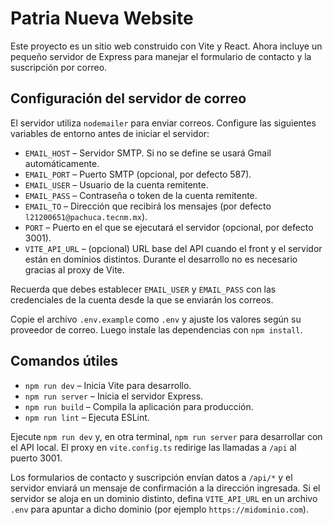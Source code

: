 # Patria Nueva Website

Este proyecto es un sitio web construido con Vite y React. Ahora incluye un pequeño servidor de Express para manejar el formulario de contacto y la suscripción por correo.

## Configuración del servidor de correo

El servidor utiliza `nodemailer` para enviar correos. Configure las siguientes variables de entorno antes de iniciar el servidor:

- `EMAIL_HOST` – Servidor SMTP. Si no se define se usará Gmail automáticamente.
- `EMAIL_PORT` – Puerto SMTP (opcional, por defecto 587).
- `EMAIL_USER` – Usuario de la cuenta remitente.
- `EMAIL_PASS` – Contraseña o token de la cuenta remitente.
- `EMAIL_TO`   – Dirección que recibirá los mensajes (por defecto `l21200651@pachuca.tecnm.mx`).
- `PORT`       – Puerto en el que se ejecutará el servidor (opcional, por defecto 3001).
- `VITE_API_URL` – (opcional) URL base del API cuando el front y el servidor están en dominios distintos. Durante el desarrollo no es necesario gracias al proxy de Vite.

Recuerda que debes establecer `EMAIL_USER` y `EMAIL_PASS` con las credenciales de la cuenta desde la que se enviarán los correos.

Copie el archivo `.env.example` como `.env` y ajuste los valores según su proveedor de correo. Luego instale las dependencias con `npm install`.

## Comandos útiles

- `npm run dev`     – Inicia Vite para desarrollo.
- `npm run server`  – Inicia el servidor Express.
- `npm run build`   – Compila la aplicación para producción.
- `npm run lint`    – Ejecuta ESLint.

Ejecute `npm run dev` y, en otra terminal, `npm run server` para desarrollar con el API local. El proxy en `vite.config.ts` redirige las llamadas a `/api` al puerto 3001.

Los formularios de contacto y suscripción envían datos a `/api/*` y el servidor
enviará un mensaje de confirmación a la dirección ingresada.
Si el servidor se aloja en un dominio distinto, defina `VITE_API_URL` en un
archivo `.env` para apuntar a dicho dominio (por ejemplo
`https://midominio.com`).
